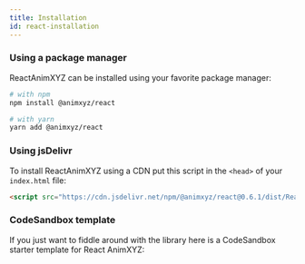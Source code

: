 ```yaml
---
title: Installation
id: react-installation
---
```


### Using a package manager

ReactAnimXYZ can be installed using your favorite package manager:

```bash
# with npm
npm install @animxyz/react

# with yarn
yarn add @animxyz/react
```

### Using jsDelivr

To install ReactAnimXYZ using a CDN put this script in the `<head>` of your `index.html` file:

```html
<script src="https://cdn.jsdelivr.net/npm/@animxyz/react@0.6.1/dist/ReactAnimXyz.js"></script>
```

### CodeSandbox template

If you just want to fiddle around with the library here is a CodeSandbox starter template for React AnimXYZ:

```js codesandbox=animxyz-react?overrideEntry=false&buttonTitle=AnimXYZ%20React%20Template
```